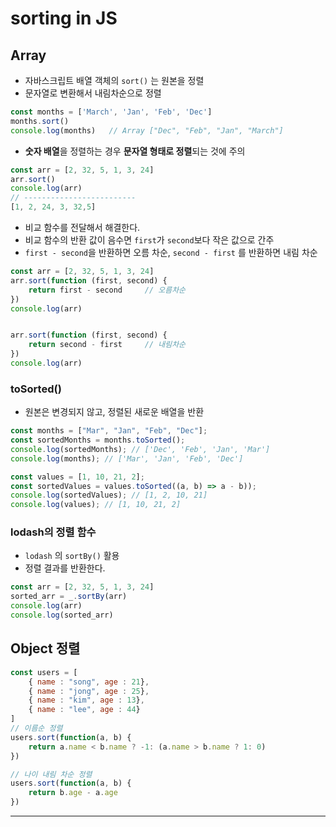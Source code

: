 # sorting in JS

## Array

- 자바스크립트 배열 객체의 `sort()` 는 원본을 정렬
- 문자열로 변환해서 내림차순으로 정렬

```javascript
const months = ['March', 'Jan', 'Feb', 'Dec']
months.sort()
console.log(months)   // Array ["Dec", "Feb", "Jan", "March"]
```

- **숫자 배열**을 정렬하는 경우 **문자열 형태로 정렬**되는 것에 주의

```javascript
const arr = [2, 32, 5, 1, 3, 24]
arr.sort()
console.log(arr)
// -------------------------
[1, 2, 24, 3, 32,5]
```

- 비교 함수를 전달해서 해결한다.
- 비교 함수의 반환 값이 음수면 `first`가 `second`보다 작은 값으로 간주
- `first - second`을 반환하면 오름 차순, `second - first` 를 반환하면 내림 차순

```javascript
const arr = [2, 32, 5, 1, 3, 24]
arr.sort(function (first, second) {
    return first - second     // 오름차순
})
console.log(arr)


arr.sort(function (first, second) {
    return second - first     // 내림차순
})
console.log(arr)
```

### toSorted()

- 원본은 변경되지 않고, 정렬된 새로운 배열을 반환

```js
const months = ["Mar", "Jan", "Feb", "Dec"];
const sortedMonths = months.toSorted();
console.log(sortedMonths); // ['Dec', 'Feb', 'Jan', 'Mar']
console.log(months); // ['Mar', 'Jan', 'Feb', 'Dec']

const values = [1, 10, 21, 2];
const sortedValues = values.toSorted((a, b) => a - b));
console.log(sortedValues); // [1, 2, 10, 21]
console.log(values); // [1, 10, 21, 2]
```

### lodash[<Badge type="tip" text="link" vertical="middle"/>](https://lodash.com/docs/4.17.15#sortBy)의 정렬 함수

- `lodash` 의 `sortBy()` 활용
- 정렬 결과를 반환한다.


```javascript
const arr = [2, 32, 5, 1, 3, 24]
sorted_arr = _.sortBy(arr)
console.log(arr)
console.log(sorted_arr)
```

## Object 정렬

```javascript
const users = [
    { name : "song", age : 21},
    { name : "jong", age : 25},
    { name : "kim", age : 13},
    { name : "lee", age : 44}
]
// 이름순 정렬
users.sort(function(a, b) {
    return a.name < b.name ? -1: (a.name > b.name ? 1: 0)
})

// 나이 내림 차순 정렬
users.sort(function(a, b) {
    return b.age - a.age
})
```

-------